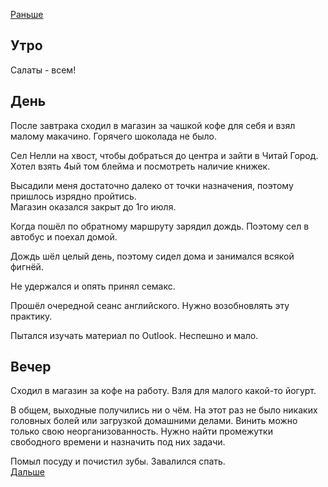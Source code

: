 [Раньше](2020.06.20.md)  
## Утро
Салаты - всем!
## День
После завтрака сходил в магазин за чашкой кофе для себя и взял малому макачино. Горячего шоколада не было.

Сел Нелли на хвост, чтобы добраться до центра и зайти в Читай Город. Хотел взять 4ый том блейма и посмотреть наличие книжек.

Высадили меня достаточно далеко от точки назначения, поэтому пришлось изрядно пройтись.  
Магазин оказался закрыт до 1го июля.

Когда пошёл по обратному маршруту зарядил дождь. Поэтому сел в автобус и поехал домой.

Дождь шёл целый день, поэтому сидел дома и занимался всякой фигнёй.

Не удержался и опять принял семакс.  

Прошёл очередной сеанс английского. Нужно возобновлять эту практику.

Пытался изучать материал по Outlook. Неспешно и мало.
## Вечер
Сходил в магазин за кофе на работу. Взля для малого какой-то йогурт.

В общем, выходные получились ни о чём. На этот раз не было никаких головных болей или загрузкой домашними делами. Винить можно только свою неорганизованность. Нужно найти промежутки свободного времени и назначить под них задачи.

Помыл посуду и почистил зубы. Завалился спать.  
[Дальше](2020.06.22.md)